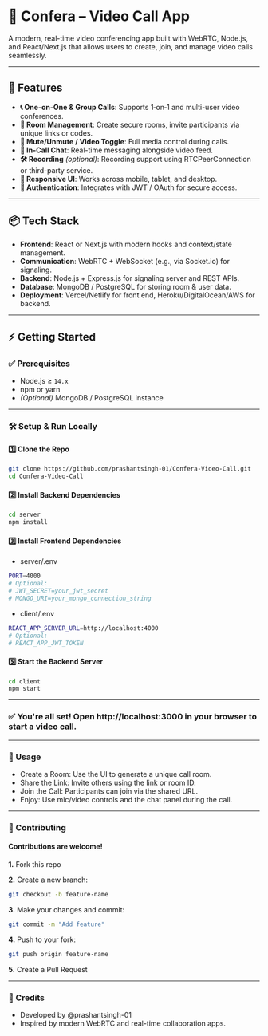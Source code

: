 # 🎥 Confera – Video Call App

A modern, real-time video conferencing app built with WebRTC, Node.js, and React/Next.js that allows users to create, join, and manage video calls seamlessly.

---

## 🌟 Features

- **📞 One-on-One & Group Calls**: Supports 1‑on‑1 and multi-user video conferences.
- **🔐 Room Management**: Create secure rooms, invite participants via unique links or codes.
- **🎤 Mute/Unmute / Video Toggle**: Full media control during calls.
- **💬 In-Call Chat**: Real-time messaging alongside video feed.
- **🛠️ Recording** *(optional)*: Recording support using RTCPeerConnection or third-party service.
- **📲 Responsive UI**: Works across mobile, tablet, and desktop.
- **🔐 Authentication**: Integrates with JWT / OAuth for secure access.

---

## 📦 Tech Stack
- **Frontend**: React or Next.js with modern hooks and context/state management.
- **Communication**: WebRTC + WebSocket (e.g., via Socket.io) for signaling.
- **Backend**: Node.js + Express.js for signaling server and REST APIs.
- **Database**: MongoDB / PostgreSQL for storing room & user data.
- **Deployment**: Vercel/Netlify for front end, Heroku/DigitalOcean/AWS for backend.

---

## ⚡️ Getting Started

### ✅ Prerequisites

- Node.js ≥ `14.x`
- npm or yarn
- *(Optional)* MongoDB / PostgreSQL instance

---

### 🛠️ Setup & Run Locally

#### 1️⃣ Clone the Repo

```bash
git clone https://github.com/prashantsingh-01/Confera-Video-Call.git
cd Confera-Video-Call
```
#### 2️⃣ Install Backend Dependencies
```bash
cd server
npm install
```

#### 3️⃣ Install Frontend Dependencies
- server/.env

```bash
PORT=4000
# Optional:
# JWT_SECRET=your_jwt_secret
# MONGO_URI=your_mongo_connection_string
```

- client/.env
``` bash
REACT_APP_SERVER_URL=http://localhost:4000
# Optional:
# REACT_APP_JWT_TOKEN
```
#### 5️⃣ Start the Backend Server
```bash
cd client
npm start
```
---
### ✅ You're all set! Open http://localhost:3000 in your browser to start a video call.
---

### 🚀 Usage
- Create a Room: Use the UI to generate a unique call room.
- Share the Link: Invite others using the link or room ID.
- Join the Call: Participants can join via the shared URL.
- Enjoy: Use mic/video controls and the chat panel during the call.
___
### 🤝 Contributing
#### Contributions are welcome!

**1.**  Fork this repo

**2.** Create a new branch:

```bash
git checkout -b feature-name
 ```

**3.** Make your changes and commit:

```bash
git commit -m "Add feature"
```

**4.** Push to your fork:

```bash
git push origin feature-name
```
**5.** Create a Pull Request

---
### 🙌 Credits
 * Developed by @prashantsingh-01
 * Inspired by modern WebRTC and real-time collaboration apps.
